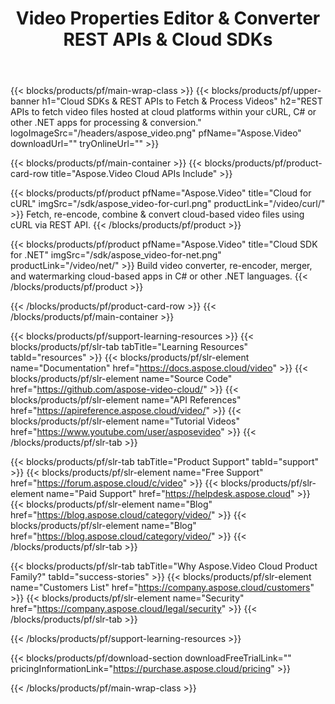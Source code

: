 ﻿---
title: Video Properties Editor & Converter REST APIs & Cloud SDKs 
description: REST APIs to fetch video files hosted at cloud platforms within your cURL, C# or other .NET apps for processing & conversion
weight: 10
url: /family
---

{{< blocks/products/pf/main-wrap-class >}}
{{< blocks/products/pf/upper-banner h1="Cloud SDKs & REST APIs to Fetch & Process Videos" h2="REST APIs to fetch video files hosted at cloud platforms within your cURL, C# or other .NET apps for processing & conversion." logoImageSrc="/headers/aspose_video.png" pfName="Aspose.Video" downloadUrl="" tryOnlineUrl="" >}}

{{< blocks/products/pf/main-container >}}
{{< blocks/products/pf/product-card-row title="Aspose.Video Cloud APIs Include" >}}

{{< blocks/products/pf/product pfName="Aspose.Video" title="Cloud for cURL" imgSrc="/sdk/aspose_video-for-curl.png" productLink="/video/curl/" >}}
Fetch, re-encode, combine & convert cloud-based video files using cURL via REST API.
{{< /blocks/products/pf/product >}}

{{< blocks/products/pf/product pfName="Aspose.Video" title="Cloud SDK for .NET" imgSrc="/sdk/aspose_video-for-net.png" productLink="/video/net/" >}}
Build video converter, re-encoder, merger, and watermarking cloud-based apps in C# or other .NET languages.
{{< /blocks/products/pf/product >}}

{{< /blocks/products/pf/product-card-row >}}
{{< /blocks/products/pf/main-container >}}

{{< blocks/products/pf/support-learning-resources >}}
{{< blocks/products/pf/slr-tab tabTitle="Learning Resources" tabId="resources" >}}
{{< blocks/products/pf/slr-element name="Documentation" href="https://docs.aspose.cloud/video" >}}
{{< blocks/products/pf/slr-element name="Source Code" href="https://github.com/aspose-video-cloud/" >}}
{{< blocks/products/pf/slr-element name="API References" href="https://apireference.aspose.cloud/video/" >}}
{{< blocks/products/pf/slr-element name="Tutorial Videos" href="https://www.youtube.com/user/asposevideo" >}}
{{< /blocks/products/pf/slr-tab >}}

{{< blocks/products/pf/slr-tab tabTitle="Product Support" tabId="support" >}}
{{< blocks/products/pf/slr-element name="Free Support" href="https://forum.aspose.cloud/c/video" >}}
{{< blocks/products/pf/slr-element name="Paid Support" href="https://helpdesk.aspose.cloud" >}}
{{< blocks/products/pf/slr-element name="Blog" href="https://blog.aspose.cloud/category/video/" >}}
{{< blocks/products/pf/slr-element name="Blog" href="https://blog.aspose.cloud/category/video/" >}}
{{< /blocks/products/pf/slr-tab >}}

{{< blocks/products/pf/slr-tab tabTitle="Why Aspose.Video Cloud Product Family?" tabId="success-stories" >}}
{{< blocks/products/pf/slr-element name="Customers List" href="https://company.aspose.cloud/customers" >}}
{{< blocks/products/pf/slr-element name="Security" href="https://company.aspose.cloud/legal/security" >}}
{{< /blocks/products/pf/slr-tab >}}

{{< /blocks/products/pf/support-learning-resources >}}

{{< blocks/products/pf/download-section downloadFreeTrialLink="" pricingInformationLink="https://purchase.aspose.cloud/pricing" >}}

{{< /blocks/products/pf/main-wrap-class >}}
